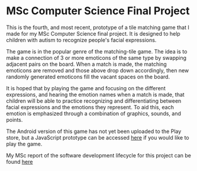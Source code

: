# MSc Computer Science Final Project

This is the fourth, and most recent, prototype of a tile matching game that I made for my MSc Computer Science final project. It is designed to help children with autism to recognize people's facial expressions.

The game is in the popular genre of the matching-tile game. The idea is to make a connection of 3 or more emoticons of the same type by swapping adjacent pairs on the board. When a match is made, the matching emoticons are removed and those above drop down accordingly, then new randomly generated emoticons fill the vacant spaces on the board.

It is hoped that by playing the game and focusing on the different expressions, and hearing the emotion names when a match is made, that children will be able to practice recognizing and differentiating between facial expressions and the emotions they represent. To aid this, each emotion is emphasized through a combination of graphics, sounds, and points.

The Android version of this game has not yet been uploaded to the Play store, but a JavaScript prototype can be accessed [here](https://github.com/MarkChanner/MScProjectPrototype-JavaScript01) if you would like to play the game.

My MSc report of the software development lifecycle for this project can be found [here](https://github.com/MarkChanner/MScProjectReport/blob/master/PROJ_ChannerM.pdf)
